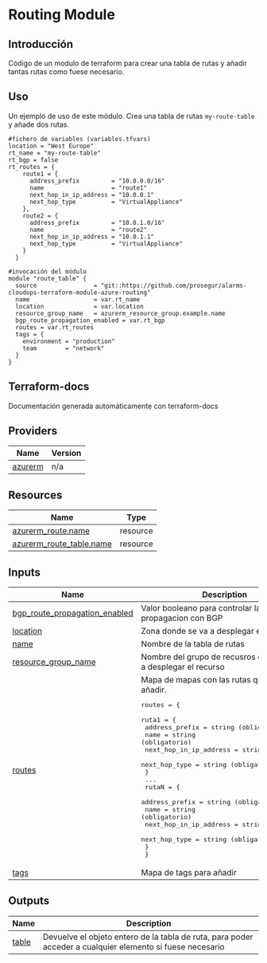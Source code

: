 # Routing Module

## Introducción

Código de un modulo de terraform para crear una tabla de rutas y añadir tantas rutas como fuese necesario.

## Uso

Un ejemplo de uso de este módulo. Crea una tabla de rutas `my-route-table` y añade dos rutas.

```
#fichero de variables (variables.tfvars)
location = "West Europe"
rt_name = "my-route-table"
rt_bgp = false
rt_routes = {
    route1 = {
      address_prefix         = "10.0.0.0/16"
      name                   = "route1"
      next_hop_in_ip_address = "10.0.0.1"
      next_hop_type          = "VirtualAppliance"
    },
    route2 = {
      address_prefix         = "10.0.1.0/16"
      name                   = "route2"
      next_hop_in_ip_address = "10.0.1.1"
      next_hop_type          = "VirtualAppliance"
    }
  }

#invocación del módulo
module "route_table" {
  source                = "git::https://github.com/prosegur/alarms-cloudops-terraform-module-azure-routing"
  name                  = var.rt_name
  location              = var.location
  resource_group_name   = azurerm_resource_group.example.name
  bgp_route_propagation_enabled = var.rt_bgp
  routes = var.rt_routes
  tags = {
    environment = "production"
    team        = "network"
  }
}

```


## Terraform-docs

Documentación generada automáticamente con terraform-docs
<!-- BEGIN_TF_DOCS -->


## Providers

| Name | Version |
|------|---------|
| <a name="provider_azurerm"></a> [azurerm](#provider\_azurerm) | n/a |

## Resources

| Name | Type |
|------|------|
| [azurerm_route.name](https://registry.terraform.io/providers/hashicorp/azurerm/latest/docs/resources/route) | resource |
| [azurerm_route_table.name](https://registry.terraform.io/providers/hashicorp/azurerm/latest/docs/resources/route_table) | resource |

## Inputs

| Name | Description | Type | Default | Required |
|------|-------------|------|---------|:--------:|
| <a name="input_bgp_route_propagation_enabled"></a> [bgp\_route\_propagation\_enabled](#input\_bgp\_route\_propagation\_enabled) | Valor booleano para controlar la propagacion con BGP | `bool` | `false` | no |
| <a name="input_location"></a> [location](#input\_location) | Zona donde se va a desplegar el recurso | `any` | n/a | yes |
| <a name="input_name"></a> [name](#input\_name) | Nombre de la tabla de rutas | `any` | n/a | yes |
| <a name="input_resource_group_name"></a> [resource\_group\_name](#input\_resource\_group\_name) | Nombre del grupo de recusros donde se va a desplegar el recurso | `any` | n/a | yes |
| <a name="input_routes"></a> [routes](#input\_routes) | Mapa de mapas con las rutas que se van a añadir.<pre>routes = {<br>    ruta1 = {<br>      address_prefix         = string (obligatorio)<br>      name                   = string (obligatorio)<br>      next_hop_in_ip_address = string (opcional)<br>      next_hop_type          = string (obligatorio)<br>    }<br>    ...<br>    rutaN = {<br>      address_prefix         = string (obligatorio)<br>      name                   = string (obligatorio)<br>      next_hop_in_ip_address = string (opcional)<br>      next_hop_type          = string (obligatorio)<br>    }<br>  }</pre> | `map` | `{}` | no |
| <a name="input_tags"></a> [tags](#input\_tags) | Mapa de tags para añadir | `map` | `{}` | no |

## Outputs

| Name | Description |
|------|-------------|
| <a name="output_table"></a> [table](#output\_table) | Devuelve el objeto entero de la tabla de ruta, para poder acceder a cualquier elemento si fuese necesario |
<!-- END_TF_DOCS -->